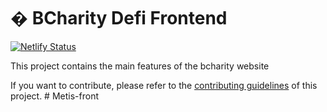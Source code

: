 # � BCharity Defi Frontend

[![Netlify Status](https://api.netlify.com/api/v1/badges/7bebf1a3-be7b-4165-afd1-446256acd5e3/deploy-status)](https://app.netlify.com/sites/pancake-prod/deploys)

This project contains the main features of the bcharity website

If you want to contribute, please refer to the [contributing guidelines](./CONTRIBUTING.md) of this project.
#   M e t i s - f r o n t  
 